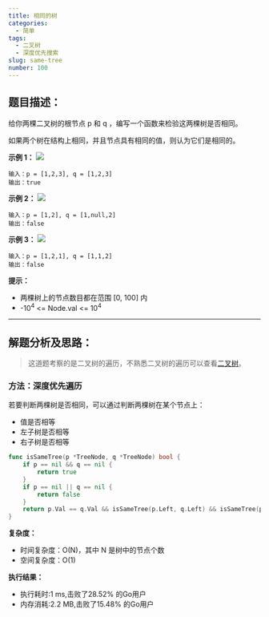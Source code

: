 ```yaml
---
title: 相同的树
categories:
  - 简单
tags:
  - 二叉树
  - 深度优先搜索
slug: same-tree
number: 100
---
```


## 题目描述：

给你两棵二叉树的根节点 p 和 q ，编写一个函数来检验这两棵树是否相同。

如果两个树在结构上相同，并且节点具有相同的值，则认为它们是相同的。

**示例 1：**
![](/img/leetcode/100相同的树/ex1.jpg)
```
输入：p = [1,2,3], q = [1,2,3]
输出：true
```

**示例 2：**
![](/img/leetcode/100相同的树/ex2.jpg)
```
输入：p = [1,2], q = [1,null,2]
输出：false
```

**示例 3：**
![](/img/leetcode/100相同的树/ex3.jpg)
```
输入：p = [1,2,1], q = [1,1,2]
输出：false
```


**提示：**
- 两棵树上的节点数目都在范围 [0, 100] 内
- -10<sup>4</sup> <= Node.val <= 10<sup>4</sup>

---
## 解题分析及思路：


> 这道题考察的是二叉树的遍历，不熟悉二叉树的遍历可以查看[二叉树](/bTree)。

### 方法：深度优先遍历


若要判断两棵树是否相同，可以通过判断两棵树在某个节点上：
- 值是否相等
- 左子树是否相等
- 右子树是否相等



```go
func isSameTree(p *TreeNode, q *TreeNode) bool {
	if p == nil && q == nil {
		return true
	}
	if p == nil || q == nil {
		return false
	}
	return p.Val == q.Val && isSameTree(p.Left, q.Left) && isSameTree(p.Right, q.Right)
}
```

**复杂度：**

- 时间复杂度：O(N)，其中 N 是树中的节点个数
- 空间复杂度：O(1)

**执行结果：**

- 执行耗时:1 ms,击败了28.52% 的Go用户
- 内存消耗:2.2 MB,击败了15.48% 的Go用户
